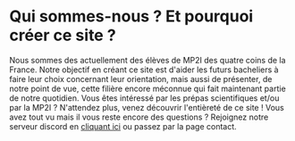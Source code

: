 # Qui sommes-nous ? Et pourquoi créer ce site ?

Nous sommes des actuellement des élèves de MP2I des quatre coins de la France. Notre objectif en créant ce site est d'aider les futurs bacheliers à faire leur choix concernant leur orientation, mais aussi de présenter, de notre point de vue, cette filière encore méconnue qui fait maintenant partie de notre quotidien.
Vous êtes intéressé par les prépas scientifiques et/ou par la MP2I ? N'attendez plus, venez découvrir l'entièreté de ce site !
Vous avez tout vu mais il vous reste encore des questions ? Rejoignez notre serveur discord en [cliquant ici](https://discord.gg/NXpXa29nPh) ou passez par la page contact.
